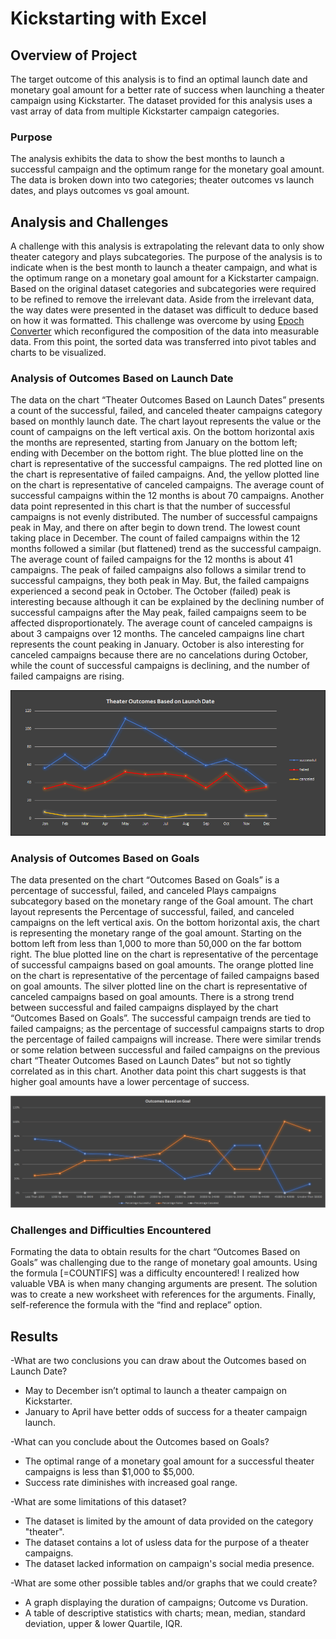 # Kickstarting with Excel

## Overview of Project

The target outcome of this analysis is to find an optimal launch date and monetary goal amount for a better rate of success when launching a theater campaign using Kickstarter. The dataset provided for this analysis uses a vast array of data from multiple Kickstarter campaign categories.

### Purpose

The analysis exhibits the data to show the best months to launch a successful campaign and the optimum range for the monetary goal amount. The data is broken down into two categories; theater outcomes vs launch dates, and plays outcomes vs goal amount.

## Analysis and Challenges

A challenge with this analysis is extrapolating the relevant data to only show theater category and plays subcategories. The purpose of the analysis is to indicate when is the best month to launch a theater campaign, and what is the optimum range on a monetary goal amount for a Kickstarter campaign. Based on the original dataset categories and subcategories were required to be refined to remove the irrelevant data. Aside from the irrelevant data, the way dates were presented in the dataset was difficult to deduce based on how it was formatted. This challenge was overcome by using [Epoch Converter](https://www.epochconverter.com/) which reconfigured the composition of the data into measurable data. From this point, the sorted data was transferred into pivot tables and charts to be visualized.

### Analysis of Outcomes Based on Launch Date

The data on the chart “Theater Outcomes Based on Launch Dates” presents a count of the successful, failed, and canceled theater campaigns category based on monthly launch date. The chart layout represents the value or the count of campaigns on the left vertical axis. On the bottom horizontal axis the months are represented, starting from January on the bottom left; ending with December on the bottom right. The blue plotted line on the chart is representative of the successful campaigns. The red plotted line on the chart is representative of failed campaigns. And, the yellow plotted line on the chart is representative of canceled campaigns. The average count of successful campaigns within the 12 months is about 70 campaigns. Another data point represented in this chart is that the number of successful campaigns is not evenly distributed. The number of successful campaigns peak in May, and there on after begin to down trend. The lowest count taking place in December. The count of failed campaigns within the 12 months followed a similar (but flattened) trend as the successful campaign. The average count of failed campaigns for the 12 months is about 41 campaigns. The peak of failed campaigns also follows a similar trend to successful campaigns, they both peak in May. But, the failed campaigns experienced a second peak in October. The October (failed) peak is interesting because although it can be explained by the declining number of successful campaigns after the May peak, failed campaigns seem to be affected disproportionately. The average count of canceled campaigns is about 3 campaigns over 12 months. The canceled campaigns line chart represents the count peaking in January. October is also interesting for canceled campaigns because there are no cancelations during October, while the count of successful campaigns is declining, and the number of failed campaigns are rising.

![Theater_Outcomes_vs_Launch.png](resources/Theater_Outcomes_vs_Launch.png)

### Analysis of Outcomes Based on Goals

The data presented on the chart “Outcomes Based on Goals” is a percentage of successful, failed, and canceled Plays campaigns subcategory based on the monetary range of the Goal amount. The chart layout represents the Percentage of successful, failed, and canceled campaigns on the left vertical axis. On the bottom horizontal axis, the chart is representing the monetary range of the goal amount. Starting on the bottom left from less than 1,000 to more than 50,000 on the far bottom right. The blue plotted line on the chart is representative of the percentage of successful campaigns based on goal amounts. The orange plotted line on the chart is representative of the percentage of failed campaigns based on goal amounts. The silver plotted line on the chart is representative of canceled campaigns based on goal amounts. There is a strong trend between successful and failed campaigns displayed by the chart “Outcomes Based on Goals”. The successful campaign trends are tied to failed campaigns; as the percentage of successful campaigns starts to drop the percentage of failed campaigns will increase. There were similar trends or some relation between successful and failed campaigns on the previous chart “Theater Outcomes Based on Launch Dates” but not so tightly correlated as in this chart. Another data point this chart suggests is that higher goal amounts have a lower percentage of success.  

![Outcomes_vs_Goals.png](resources/Outcomes_vs_Goals.png)

### Challenges and Difficulties Encountered

Formating the data to obtain results for the chart “Outcomes Based on Goals” was challenging due to the range of monetary goal amounts. Using the formula [=COUNTIFS] was a difficulty encountered! I realized how valuable VBA is when many changing arguments are present. The solution was to create a new worksheet with references for the arguments. Finally, self-reference the formula with the “find and replace” option.

## Results

-What are two conclusions you can draw about the Outcomes based on Launch Date? 
- May to December isn’t optimal to launch a theater campaign on Kickstarter.
- January to April have better odds of success for a theater campaign launch.

-What can you conclude about the Outcomes based on Goals?
- The optimal range of a monetary goal amount for a successful theater campaigns is less than $1,000 to $5,000. 
- Success rate diminishes with increased goal range. 

-What are some limitations of this dataset?
- The dataset is limited by the amount of data provided on the category "theater".
- The dataset contains a lot of usless data for the purpose of a theater campaigns.
- The dataset lacked information on campaign's social media presence.

-What are some other possible tables and/or graphs that we could create?
- A graph displaying the duration of campaigns; Outcome vs Duration.
- A table of descriptive statistics with charts; mean, median, standard deviation, upper & lower Quartile, IQR. 
